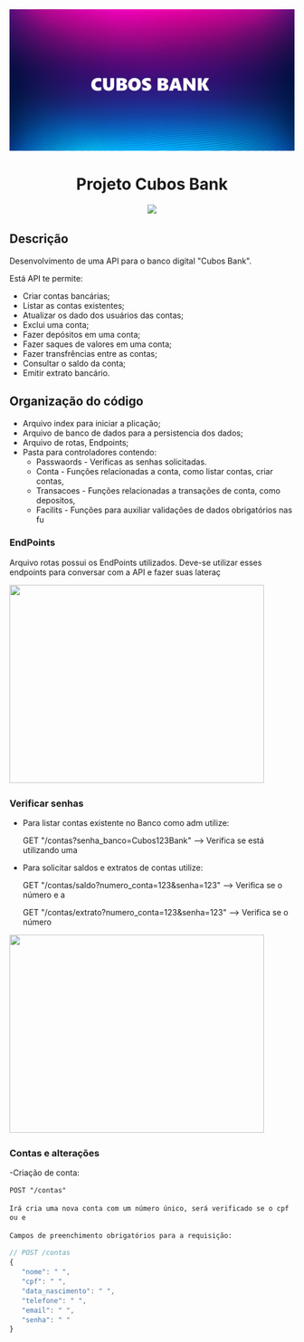 <img loading="lazy" src="/img/CUBOS BANK.png" width="750%" height="250">

<h1 align="center"> Projeto Cubos Bank </h1>

<p align="center">
<img loading="lazy" src="http://img.shields.io/static/v1?label=STATUS&message=FINALIZADO&color=GREEN&style=for-the-badge"/>
</p>

## Descrição

Desenvolvimento de uma API para o banco digital "Cubos Bank".

Está API te permite:
- Criar contas bancárias;
- Listar as contas existentes;
- Atualizar os dado dos usuários das contas;
- Exclui uma conta;
- Fazer depósitos em uma conta;
- Fazer saques de valores em uma conta;
- Fazer transfrências entre as contas;
- Consultar o saldo da conta;
- Emitir extrato bancário.

## Organização do código

- Arquivo index para iniciar a plicação;
- Arquivo de banco de dados para a persistencia dos dados;
- Arquivo de rotas, Endpoints;
- Pasta para controladores contendo:
    - Passwaords - Verificas as senhas solicitadas.
    - Conta - Funções relacionadas a conta, como listar contas, criar contas, 
    - Transacoes - Funções relacionadas a transações de conta, como depositos,
    - Facilits - Funções para auxiliar validações de dados obrigatórios nas fu


### EndPoints

Arquivo rotas possui os EndPoints utilizados.
Deve-se utilizar esses endpoints para conversar com a API e fazer suas lateraç

<img loading="lazy" src="/img/endpoints.jpg" width="450" height="350">

### Verificar senhas

-  Para listar contas existente no Banco como adm utilize:

   GET "/contas?senha_banco=Cubos123Bank"  --> Verifica se está utilizando uma

-  Para solicitar saldos e extratos de contas utilize:

   GET "/contas/saldo?numero_conta=123&senha=123" --> Verifica se o número e a

    GET "/contas/extrato?numero_conta=123&senha=123" --> Verifica se o número 

<img loading="lazy" src="/img/passwords.jpg" width="450" height="350">


### Contas e alterações

-Criação de conta:

    POST "/contas"

    Irá cria uma nova conta com um número único, será verificado se o cpf ou e

    Campos de preenchimento obrigatórios para a requisição: 

 ```javascript
// POST /contas
{
    "nome": " ",
    "cpf": " ",
    "data_nascimento": " ",
    "telefone": " ",
    "email": " ",
    "senha": " "
}
```
